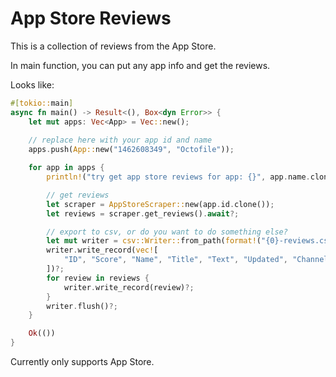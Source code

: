 # App Store Reviews

This is a collection of reviews from the App Store.

In main function, you can put any app info and get the reviews.

Looks like:

```rust
#[tokio::main]
async fn main() -> Result<(), Box<dyn Error>> {
    let mut apps: Vec<App> = Vec::new();
    
    // replace here with your app id and name
    apps.push(App::new("1462608349", "Octofile"));

    for app in apps {
        println!("try get app store reviews for app: {}", app.name.clone());

        // get reviews
        let scraper = AppStoreScraper::new(app.id.clone());
        let reviews = scraper.get_reviews().await?;

        // export to csv, or do you want to do something else?
        let mut writer = csv::Writer::from_path(format!("{0}-reviews.csv", app.name.clone()))?;
        writer.write_record(vec![
            "ID", "Score", "Name", "Title", "Text", "Updated", "Channel",
        ])?;
        for review in reviews {
            writer.write_record(review)?;
        }
        writer.flush()?;
    }

    Ok(())
}
```

Currently only supports App Store.
